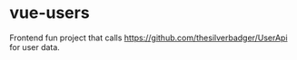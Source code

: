 # vue-users

Frontend fun project that calls https://github.com/thesilverbadger/UserApi for user data.
